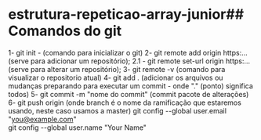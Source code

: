 # estrutura-repeticao-array-junior## Comandos do git
1- git init - (comando para inicializar o git)
2- git remote add origin https:... (serve para adicionar um repositório);
2.1 - git remote set-url origin https:... (serve para alterar um repositório);
3- git remote -v (comando para visualizar o repositorio atual)
4- git add . (adicionar os arquivos ou mudanças preparando para executar um commit - onde "." (ponto) significa todos)
5- git commit -m "nome do commit" (commit pacote de alterações)
6- git push origin <branch> (onde branch é o nome da ramificação que estaremos usando, neste caso usamos a master)
git config --global user.email "you@example.com"  
git config --global user.name "Your Name"


